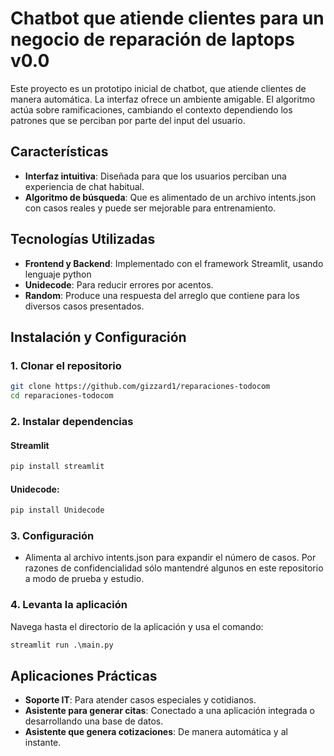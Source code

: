# Chatbot que atiende clientes para un negocio de reparación de laptops v0.0

Este proyecto es un prototipo inicial de chatbot, que atiende clientes de manera automática. La interfaz ofrece un ambiente amigable.
El algoritmo actúa sobre ramificaciones, cambiando el contexto dependiendo los patrones que se perciban por parte del input del usuario.

## Características

- **Interfaz intuitiva**: Diseñada para que los usuarios perciban una experiencia de chat habitual.
- **Algoritmo de búsqueda**: Que es alimentado de un archivo intents.json con casos reales y puede ser mejorable para entrenamiento.

## Tecnologías Utilizadas

- **Frontend y Backend**: Implementado con el framework Streamlit, usando lenguaje python
- **Unidecode**: Para reducir errores por acentos.
- **Random**: Produce una respuesta del arreglo que contiene para los diversos casos presentados.

## Instalación y Configuración

### 1. Clonar el repositorio
```bash
git clone https://github.com/gizzard1/reparaciones-todocom
cd reparaciones-todocom
```

### 2. Instalar dependencias

#### Streamlit
```cmd
pip install streamlit
```

#### Unidecode:
```cmd
pip install Unidecode
```

### 3. Configuración
- Alimenta al archivo intents.json para expandir el número de casos. Por razones de confidencialidad sólo mantendré algunos en este repositorio a modo de prueba y estudio.

### 4. Levanta la aplicación
Navega hasta el directorio de la aplicación y usa el comando:
```cmd
streamlit run .\main.py
```

## Aplicaciones Prácticas

- **Soporte IT**: Para atender casos especiales y cotidianos.
- **Asistente para generar citas**: Conectado a una aplicación integrada o desarrollando una base de datos.
- **Asistente que genera cotizaciones**: De manera automática y al instante.
